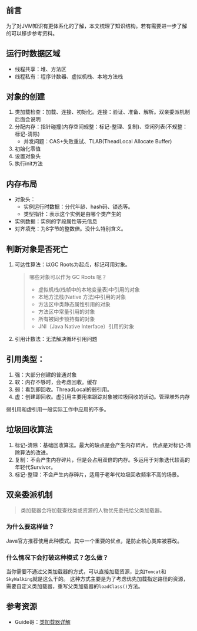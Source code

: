 ## 前言
为了对JVM知识有更体系化的了解，本文梳理了知识结构。若有需要进一步了解的可以移步参考资料。

## 运行时数据区域
* 线程共享：堆、方法区
* 线程私有：程序计数器、虚拟机栈、本地方法栈

## 对象的创建

1. 类加载检查：加载、连接、初始化。连接：验证、准备、解析。双亲委派机制后面会说明
2. 分配内存：指针碰撞(内存空间规整：标记-整理、复制)、空闲列表(不规整：标记-清除)
   * 并发问题：CAS+失败重试、TLAB(TheadLocal Allocate Buffer)
3. 初始化零值
4. 设置对象头
5. 执行init方法

## 内存布局

* 对象头：
  * 实例运行时数据：分代年龄、hash码、锁态等。
  * 类型指针：表示这个实例是由哪个类产生的
* 实例数据：实例的字段属性等元信息
* 对齐填充：为8字节的整数倍。没什么特别含义。

## 判断对象是否死亡

1. 可达性算法：以GC Roots为起点，标记可用对象。
   > 哪些对象可以作为 GC Roots 呢？
   > * 虚拟机栈(栈帧中的本地变量表)中引用的对象
   > * 本地方法栈(Native 方法)中引用的对象
   > * 方法区中类静态属性引用的对象
   > * 方法区中常量引用的对象
   > * 所有被同步锁持有的对象
   > * JNI（Java Native Interface）引用的对象
    
2. 引用计数法：无法解决循环引用问题

## 引用类型：

1. 强：大部分创建的普通对象
2. 软：内存不够时，会考虑回收。缓存
3. 弱：看到即回收。ThreadLocal的弱引用。
4. 虚：创建即回收。虚引用主要用来跟踪对象被垃圾回收的活动。管理堆外内存

弱引用和虚引用一般实际工作中应用的不多。

## 垃圾回收算法

1. 标记-清除：基础回收算法。最大的缺点是会产生内存碎片。 优点是对标记-清除算法的改进。
2. 复制：不会产生内存碎片，但是会占用双倍的内存。多运用于对象迭代较高的年轻代Survivor。
3. 标记-整理：不会产生内存碎片，适用于老年代垃圾回收频率不高的场景。

## 双亲委派机制

> 类加载器会将加载查找类或资源的人物优先委托给父类加载器。

### 为什么要这样做？

Java官方推荐使用此种模式。其中一个重要的优点，是防止核心类库被篡改。

### 什么情况下会打破这种模式？怎么做？

当你需要不通过父类加载器的方式，可以直接加载资源，比如`Tomcat`和`SkyWalking`就是这么干的。 这种方式主要是为了考虑优先加载指定路径的资源，需要自定义类加载器，重写父类加载器的`loadClass()`方法。

## 参考资源
* Guide哥：[类加载器详解](https://javaguide.cn/java/jvm/classloader.html)